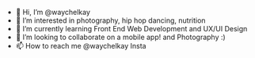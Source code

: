 - 👋 Hi, I’m @waychelkay
- 👀 I’m interested in photography, hip hop dancing, nutrition
- 🌱 I’m currently learning Front End Web Development and UX/UI Design  
- 💞️ I’m looking to collaborate on a mobile app! and Photography :)
- 📫 How to reach me @waychelkay Insta

<!---
waychelkay/waychelkay is a ✨ special ✨ repository because its `README.md` (this file) appears on your GitHub profile.
You can click the Preview link to take a look at your changes.
--->
